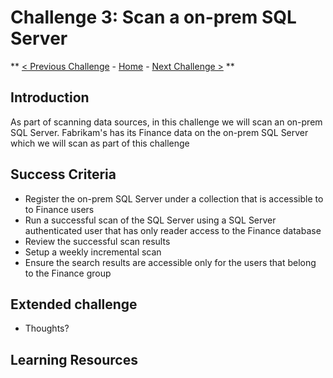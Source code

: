 # Challenge 3: Scan a on-prem SQL Server

** [< Previous Challenge](./Challenge2.md) - [Home](../readme.md) - [Next Challenge >](./Challenge4.md) **

## Introduction

As part of scanning data sources, in this challenge we will scan an on-prem SQL Server. Fabrikam's has its Finance data on the on-prem SQL Server which we will scan as part of this challenge

## Success Criteria
- Register the on-prem SQL Server under a collection that is accessible to to Finance users
- Run a successful scan of the SQL Server using a SQL Server authenticated user that has only reader access to the Finance database
- Review the successful scan results
- Setup a weekly incremental scan
- Ensure the search results are accessible only for the users that belong to the Finance group

## Extended challenge
- Thoughts?

## Learning Resources
